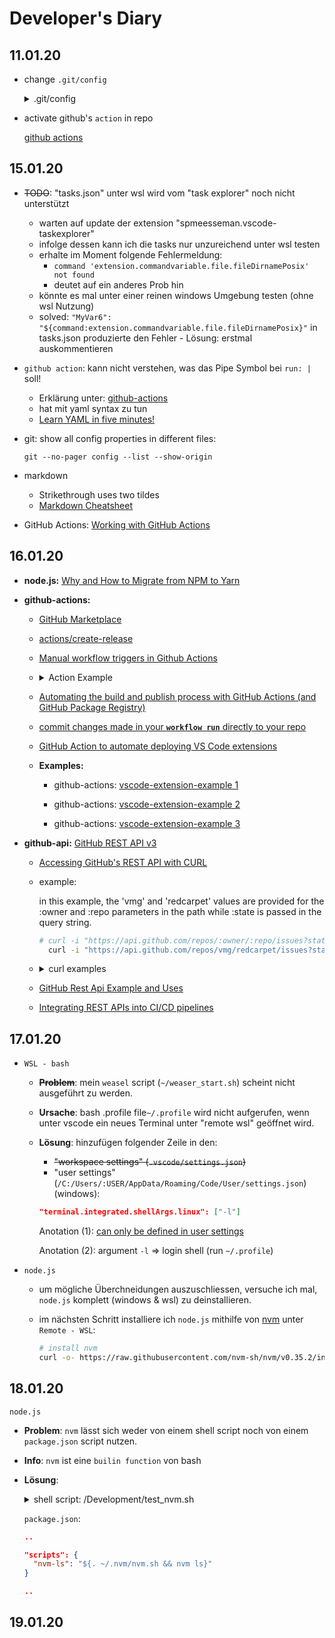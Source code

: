 # Developer's Diary

## 11.01.20

* change `.git/config` <details>
  <summary>.git/config</summary>

   ```yaml
   # vscode: select language format: Properties

   [core]
     repositoryformatversion = 0
     filemode = true
     bare = false
     logallrefupdates = true
     ignorecase = true

   [remote "origin"]
     url = git@github.com:ReinRalle/MyExtension.git
     fetch = +refs/heads/*:refs/remotes/origin/*

   [remote "github"] # add for testing 11.01.20, 12:30h
     url = git@github.com:ReinRalle/MyExtension
     fetch = refs/heads/*:refs/remotes/github/*

   [branch "master"] # add for testing 11.01.20, 12:30h
      remote = origin
      merge = refs/heads/master
  ```
  </details>

* activate github's `action` in repo

  [github actions](https://help.github.com/en/actions)

## 15.01.20

* ~~TODO~~: "tasks.json" unter wsl wird vom "task explorer" noch nicht unterstützt
	* warten auf update der extension "spmeesseman.vscode-taskexplorer"
	* infolge dessen kann ich die tasks nur unzureichend unter wsl testen
	* erhalte im Moment folgende Fehlermeldung:
		* `command 'extension.commandvariable.file.fileDirnamePosix' not found`
		* deutet auf ein anderes Prob hin
	* könnte es mal unter einer reinen windows Umgebung testen (ohne wsl Nutzung)
	* solved: `"MyVar6": "${command:extension.commandvariable.file.fileDirnamePosix}"` in tasks.json produzierte den Fehler - Lösung: erstmal auskommentieren

* `github action`: kann nicht verstehen, was das Pipe Symbol bei `run: |` soll!
	* Erklärung unter: [github-actions](https://dev.to/bnb/an-unintentionally-comprehensive-introduction-to-github-actions-ci-blm)
	* hat mit yaml syntax zu tun
	* [Learn YAML in five minutes!](https://www.codeproject.com/Articles/1214409/Learn-YAML-in-five-minutes)

* git: show all config properties in different files:

  `git --no-pager config --list --show-origin`

* markdown
	* Strikethrough uses two tildes
	* [Markdown Cheatsheet](https://github.com/adam-p/markdown-here/wiki/Markdown-Cheatsheet)

* GitHub Actions: [Working with GitHub Actions](https://jeffrafter.com/working-with-github-actions/)

## 16.01.20

* **node.js:** [Why and How to Migrate from NPM to Yarn](https://waverleysoftware.com/blog/yarn-vs-npm/)

* **github-actions:**
  * [GitHub Marketplace](https://github.com/marketplace?type=actions)

  * [actions/create-release](https://github.com/actions/create-release)
  * [Manual workflow triggers in Github Actions](https://stackoverflow.com/questions/58933155/manual-workflow-triggers-in-github-actions/59621799#59621799)

  * <details>
    <summary>Action Example</summary>

    ```yaml
      name: Test

      on:
        watch
          types: [started]

      jobs:
        build:
          runs-on: ubuntu-latest

          if: github.actor ==   github.event.repository.owner.login

          steps:
             - name: Checkout repository
               uses: actions/checkout@v2
               # add more ...
      ```
    </details>

  * [Automating the build and publish process with GitHub Actions (and GitHub Package Registry)](https://stackoverflow.com/questions/58347746/automating-the-build-and-publish-process-with-github-actions-and-github-package)

  * [commit changes made in your **`workflow run`** directly to your repo](https://github.com/EndBug/add-and-commit)

  * [GitHub Action to automate deploying VS Code extensions](https://github.com/lannonbr/vsce-action)

  * **Examples:**
    * github-actions: [vscode-extension-example 1](https://github.com/daimor/vscode-objectscript/actions)

    * github-actions: [vscode-extension-example 2](https://github.com/ggbecker/content-navigator/actions)

    * github-actions: [vscode-extension-example 3](https://github.com/kinoooshnik/vs_plugin_search_for_errors_on_stackoverflow/actions)

* **github-api:** [GitHub REST API v3](https://developer.github.com/v3/)

  * [Accessing GitHub's REST API with CURL](https://blogs.infosupport.com/accessing-githubs-rest-api-with-curl/)

  * example:

    in this example, the 'vmg' and 'redcarpet' values are provided for the :owner and :repo parameters in the path while :state is passed in the query string.

    ```bash
    # curl -i "https://api.github.com/repos/:owner/:repo/issues?state=:state"
	  curl -i "https://api.github.com/repos/vmg/redcarpet/issues?state=closed"
    ```

  * <details>

    <summary>curl examples</summary>

      ```bash
	    curl    https://api.github.com #
	    curl -i https://api.github.com
	    curl    https://api.github.com/users/reinralle/events
	    curl    https://api.github.com/users/reinralle/repos
	    curl -H "Content-Type: application/json" https://api.github.com
	    curl    https://api.github.com -H Accept:application/vnd.github.v3+json

	    curl -s https://api.github.com/repos/reinralle/myextension/releases
	  ```
    </details>

  * [GitHub Rest Api Example and Uses](https://www.restapiexample.com/use-of-rest-api/github-rest-api-example-uses/)
  * [Integrating REST APIs into CI/CD pipelines](https://circleci.com/blog/cicd-rest-apis/)


## 17.01.20

* `WSL - bash`

  * **~~Problem~~**: mein `weasel` script (`~/weaser_start.sh`) scheint nicht ausgeführt zu werden.

  * **Ursache**: bash .profile file`~/.profile` wird nicht aufgerufen, wenn unter vscode ein neues Terminal unter "remote wsl" geöffnet wird.

  * **Lösung**: hinzufügen folgender Zeile in den:
    *  ~~"workspace settings" (`.vscode/settings.json`)~~
    * "user settings" (`/C:/Users/:USER/AppData/Roaming/Code/User/settings.json`) (windows):

    ```json
    "terminal.integrated.shellArgs.linux": ["-l"]
    ```
    Anotation (1): [can only be defined in user settings](https://code.visualstudio.com/docs/editor/integrated-terminal#_configuration)

    Anotation (2): argument `-l` => login shell (run `~/.profile`)

* `node.js`
  * um mögliche Überchneidungen auszuschliessen, versuche ich mal, `node.js` komplett (windows & wsl) zu deinstallieren.

  * im nächsten Schritt installiere ich `node.js` mithilfe von [nvm](https://github.com/nvm-sh/nvm/blob/master/README.md) unter `Remote - WSL`:

    ```bash
    # install nvm
    curl -o- https://raw.githubusercontent.com/nvm-sh/nvm/v0.35.2/install.sh | bash
    ```
## 18.01.20

`node.js`

* **Problem**: `nvm` lässt sich weder von einem shell script noch von einem `package.json` script nutzen.

* **Info**: `nvm` ist eine `builin function` von bash

* **Lösung**:

  <details>
  <summary>shell script: /Development/test_nvm.sh</summary>

  ```bash
  #!/bin/bash

  clear; echo

  . ~/.nvm/nvm.sh # sorce ~/.nvm/nvm.sh

  # printf "%s\n\n" "$(bash -c "help")"
  # printf "%s\n\n" "$(bash "--help")"
  # printf "%s\n\n" "$(bash -c "help set")"
  # printf "%s\n\n" "$(nvm --help)"
  # printf "%s\n\n" "$(nvm --version)"
  # printf "%s\n\n" "$(nvm debug)"
  # printf "%s\n\n" "$(nvm ls)"
    printf "%s\n\n" "$(nvm exec v12.14.0 node --version)"
  # printf "%s\n\n" "$(nvm exec v12.14.0 node --help)"
  # printf "%s\n\n" "$(nvm exec v12.14.0 node --v8-options)"

  # node --version
  ```
  </details>

  `package.json`:

  ```json
  ..

  "scripts": {
    "nvm-ls": "${. ~/.nvm/nvm.sh && nvm ls}"
  }

  ..
  ```

## 19.01.20


